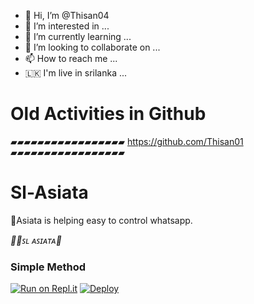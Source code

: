 - 👋 Hi, I’m @Thisan04
- 👀 I’m interested in ...
- 🌱 I’m currently learning ...
- 💞️ I’m looking to collaborate on ...
- 📫 How to reach me ...
- 🇱🇰 I'm live in srilanka ...

# Old Activities in Github
 ▰▰▰▰▰▰▰▰▰▰▰▰▰▰▰▰▰
 https://github.com/Thisan01
 ▰▰▰▰▰▰▰▰▰▰▰▰▰▰▰▰▰
# Sl-Asiata
🌟Asiata is helping easy to control whatsapp.

*🧚‍♂️ꜱʟ ᴀꜱɪᴀᴛᴀ💫*

### Simple Method

[![Run on Repl.it](https://repl.it/badge/github/quiec/whatsasena)](https://replit.com/@Thisan01/ASIATA-WA)
[![Deploy](https://www.herokucdn.com/deploy/button.svg)](https://heroku.com/deploy?template=https://github.com/Thisan04/SL-ASIATA)
<!---
Thisan04/Thisan04 is a ✨ special ✨ repository because its `README.md` (this file) appears on your GitHub profile.
You can click the Preview link to take a look at your changes.
--->
